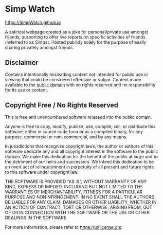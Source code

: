 # Simp Watch
https://SimpWatch.github.io

A satirical webpage created as a joke for personal/private use amongst friends,
purporting to offer live reports on specific activities of friends (referred to
as Simps). Hosted publicly solely for the purpose of easily sharing privately
amongst friends.

## Disclaimer
Contains intentionally misleading content not intended for public use or viewing that could be
considered offensive or vulgar. Content made available to the
[public domain](https://creativecommons.org/publicdomain/zero/1.0/) with no rights reserved
and no responsibility for its use or content.

## Copyright Free / No Rights Reserved 
This is free and unencumbered software released into the public domain.

Anyone is free to copy, modify, publish, use, compile, sell, or
distribute this software, either in source code form or as a compiled
binary, for any purpose, commercial or non-commercial, and by any
means.

In jurisdictions that recognize copyright laws, the author or authors
of this software dedicate any and all copyright interest in the
software to the public domain. We make this dedication for the benefit
of the public at large and to the detriment of our heirs and
successors. We intend this dedication to be an overt act of
relinquishment in perpetuity of all present and future rights to this
software under copyright law.

THE SOFTWARE IS PROVIDED "AS IS", WITHOUT WARRANTY OF ANY KIND,
EXPRESS OR IMPLIED, INCLUDING BUT NOT LIMITED TO THE WARRANTIES OF
MERCHANTABILITY, FITNESS FOR A PARTICULAR PURPOSE AND NONINFRINGEMENT.
IN NO EVENT SHALL THE AUTHORS BE LIABLE FOR ANY CLAIM, DAMAGES OR
OTHER LIABILITY, WHETHER IN AN ACTION OF CONTRACT, TORT OR OTHERWISE,
ARISING FROM, OUT OF OR IN CONNECTION WITH THE SOFTWARE OR THE USE OR
OTHER DEALINGS IN THE SOFTWARE.

For more information, please refer to <https://unlicense.org>
